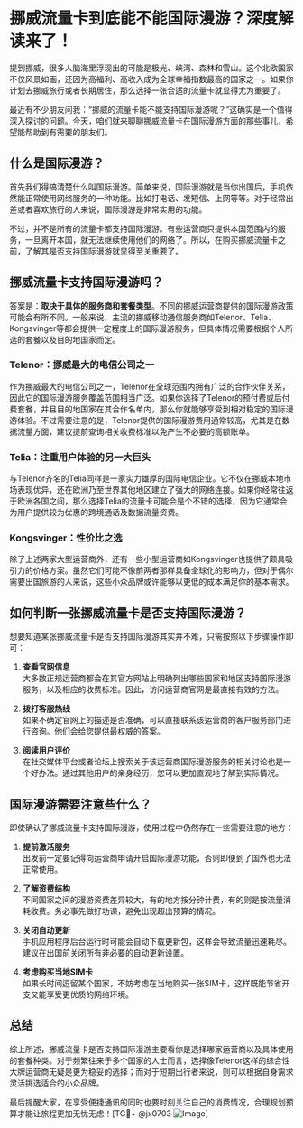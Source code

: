 # 挪威流量卡到底能不能国际漫游？深度解读来了！

提到挪威，很多人脑海里浮现出的可能是极光、峡湾、森林和雪山。这个北欧国家不仅风景如画，还因为高福利、高收入成为全球幸福指数最高的国家之一。如果你计划去挪威旅行或者长期居住，那么选择一张合适的流量卡就显得尤为重要了。

最近有不少朋友问我：“挪威的流量卡能不能支持国际漫游呢？”这确实是一个值得深入探讨的问题。今天，咱们就来聊聊挪威流量卡在国际漫游方面的那些事儿，希望能帮助到有需要的朋友们。

## 什么是国际漫游？

首先我们得搞清楚什么叫国际漫游。简单来说，国际漫游就是当你出国后，手机依然能正常使用网络服务的一种功能。比如打电话、发短信、上网等等。对于经常出差或者喜欢旅行的人来说，国际漫游是非常实用的功能。

不过，并不是所有的流量卡都支持国际漫游。有些运营商只提供本国范围内的服务，一旦离开本国，就无法继续使用他们的网络了。所以，在购买挪威流量卡之前，了解其是否支持国际漫游就显得至关重要了。

## 挪威流量卡支持国际漫游吗？

答案是：**取决于具体的服务商和套餐类型**。不同的挪威运营商提供的国际漫游政策可能会有所不同。一般来说，主流的挪威移动通信服务商如Telenor、Telia、Kongsvinger等都会提供一定程度上的国际漫游服务，但具体情况需要根据个人所选的套餐以及目的地国家而定。

### Telenor：挪威最大的电信公司之一

作为挪威最大的电信公司之一，Telenor在全球范围内拥有广泛的合作伙伴关系，因此它的国际漫游服务覆盖范围相当广泛。如果你选择了Telenor的预付费或后付费套餐，并且目的地国家在其合作名单内，那么你就能够享受到相对稳定的国际漫游体验。不过需要注意的是，Telenor提供的国际漫游费用通常较高，尤其是在数据流量方面，建议提前查询相关收费标准以免产生不必要的高额账单。

### Telia：注重用户体验的另一大巨头

与Telenor齐名的Telia同样是一家实力雄厚的国际电信企业。它不仅在挪威本地市场表现优异，还在欧洲乃至世界其他地区建立了强大的网络连接。如果你经常往返于欧洲各国之间，那么选择Telia的流量卡可能会是个不错的选择，因为它通常会为用户提供较为优惠的跨境通话及数据流量资费。

### Kongsvinger：性价比之选

除了上述两家大型运营商外，还有一些小型运营商如Kongsvinger也提供了颇具吸引力的价格方案。虽然它们可能不像前两者那样具备全球化的影响力，但对于偶尔需要出国旅游的人来说，这些小众品牌或许能够以更低的成本满足你的基本需求。

## 如何判断一张挪威流量卡是否支持国际漫游？

想要知道某张挪威流量卡是否支持国际漫游其实并不难，只需按照以下步骤操作即可：

1. **查看官网信息**  
   大多数正规运营商都会在其官方网站上明确列出哪些国家和地区支持国际漫游服务，以及相应的收费标准。因此，访问运营商官网是最直接有效的方法。

2. **拨打客服热线**  
   如果不确定官网上的描述是否准确，可以直接联系该运营商的客户服务部门进行咨询。他们会给您提供最权威的答案。

3. **阅读用户评价**  
   在社交媒体平台或者论坛上搜索关于该运营商国际漫游服务的相关讨论也是一个好办法。通过其他用户的亲身经历，您可以更加直观地了解到实际情况。

## 国际漫游需要注意些什么？

即使确认了挪威流量卡支持国际漫游，使用过程中仍然存在一些需要注意的地方：

1. **提前激活服务**  
   出发前一定要记得向运营商申请开启国际漫游功能，否则即便到了国外也无法正常使用。

2. **了解资费结构**  
   不同国家之间的漫游资费差异较大，有的地方按分钟计费，有的则是按流量消耗收费。务必事先做好功课，避免出现超出预算的情况。

3. **关闭自动更新**  
   手机应用程序后台运行时可能会自动下载更新包，这样会导致流量迅速耗尽。建议在出国前关闭所有非必要的自动更新设置。

4. **考虑购买当地SIM卡**  
   如果长时间逗留某个国家，不妨考虑在当地购买一张SIM卡，这样既能节省开支又能享受更优质的网络环境。

## 总结

综上所述，挪威流量卡是否支持国际漫游主要看你是选择哪家运营商以及具体使用的套餐种类。对于频繁往来于多个国家的人士而言，选择像Telenor这样的综合性大牌运营商无疑是更为稳妥的选择；而对于短期出行者来说，则可以根据自身需求灵活挑选适合的小众品牌。

最后提醒大家，在享受便捷通讯的同时也要时刻关注自己的消费情况，合理规划预算才能让旅程更加无忧无虑！[TG💪+ @jx0703 ![Image](https://github.com/user-attachments/assets/dbca1d08-cadb-493c-b0ec-ad6f7a83f270)]
